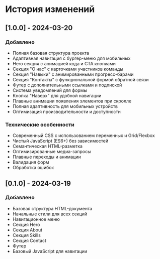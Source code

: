 # История изменений

## [1.0.0] - 2024-03-20

### Добавлено
- Полная базовая структура проекта
- Адаптивная навигация с бургер-меню для мобильных
- Hero секция с анимацией кода и CTA кнопками
- Секция "О нас" с карточками участников команды
- Секция "Навыки" с анимированными прогресс-барами
- Секция "Контакты" с функциональной формой обратной связи
- Футер с дополнительными ссылками и подпиской
- Система уведомлений для формы
- Кнопка "Наверх" для удобной навигации
- Плавные анимации появления элементов при скролле
- Полная адаптивность для мобильных устройств
- Оптимизация производительности и доступности

### Технические особенности
- Современный CSS с использованием переменных и Grid/Flexbox
- Чистый JavaScript (ES6+) без зависимостей
- Семантическая HTML-разметка
- Оптимизированные медиа-запросы
- Плавные переходы и анимации
- Валидация форм
- Обработка ошибок

## [0.1.0] - 2024-03-19

### Добавлено
- Базовая структура HTML-документа
- Начальные стили для всех секций
- Навигационное меню
- Секция Hero
- Секция About
- Секция Skills
- Секция Contact
- Футер
- Базовый JavaScript для навигации